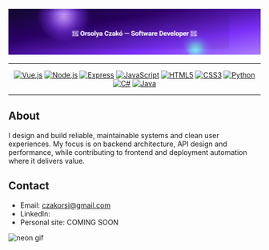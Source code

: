 ![Welcome again](./background.svg) 

---

<div align="center">

[![Vue.js](https://img.shields.io/badge/Vue.js-35495E?style=for-the-badge&logo=vuedotjs&logoColor=4FC08D)](https://vuejs.org)
[![Node.js](https://img.shields.io/badge/Node.js-43853d?style=for-the-badge&logo=node.js&logoColor=white)](https://nodejs.org)
[![Express](https://img.shields.io/badge/Express-000000?style=for-the-badge&logo=express&logoColor=white)](https://expressjs.com)
[![JavaScript](https://img.shields.io/badge/JavaScript-F7DF1E?style=for-the-badge&logo=javascript&logoColor=black)](https://developer.mozilla.org/en-US/docs/Web/JavaScript)
[![HTML5](https://img.shields.io/badge/HTML5-E34F26?style=for-the-badge&logo=html5&logoColor=white)](https://developer.mozilla.org/en-US/docs/Web/HTML)
[![CSS3](https://img.shields.io/badge/CSS3-1572B6?style=for-the-badge&logo=css3&logoColor=white)](https://developer.mozilla.org/en-US/docs/Web/CSS)
[![Python](https://img.shields.io/badge/Python-3776AB?style=for-the-badge&logo=python&logoColor=white)](https://www.python.org)
[![C#](https://img.shields.io/badge/C%23-239120?style=for-the-badge&logo=c-sharp&logoColor=white)](https://docs.microsoft.com/dotnet/csharp/)
[![Java](https://img.shields.io/badge/Java-007396?style=for-the-badge&logo=java&logoColor=white)](https://www.oracle.com/java/)

</div>

---

## About
I design and build reliable, maintainable systems and clean user experiences. My focus is on backend architecture, API design and performance, while contributing to frontend and deployment automation where it delivers value.

## Contact
- Email: czakorsi@gmail.com
- LinkedIn: 
- Personal site: COMING SOON

<img src="https://media1.giphy.com/media/v1.Y2lkPTc5MGI3NjExYjZncm40NXJvd2UzY3c0OXpiankxMGR4NmUyemgxZzh1ZHkzejZrNiZlcD12MV9pbnRlcm5hbF9naWZfYnlfaWQmY3Q9cw/YrTXcn2uKFbJvVvJgY/giphy.gif" alt="neon gif" width="64" />


